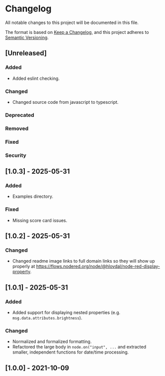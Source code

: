 <!-- markdownlint-configure-file {"MD024": { "siblings_only": true } } -->

# Changelog

All notable changes to this project will be documented in this file.

The format is based on [Keep a Changelog](https://keepachangelog.com/en/1.1.0/),
and this project adheres to [Semantic Versioning](https://semver.org/spec/v2.0.0.html).

## [Unreleased]

### Added

- Added eslint checking.

### Changed

- Changed source code from javascript to typescript.

### Deprecated

### Removed

### Fixed

### Security

## [1.0.3] - 2025-05-31

### Added

- Examples directory.

### Fixed

- Missing score card issues.

## [1.0.2] - 2025-05-31

### Changed

- Changed readme image links to full domain links so they will show
  up properly at <https://flows.nodered.org/node/@hlovdal/node-red-display-property>.

## [1.0.1] - 2025-05-31

### Added

- Added support for displaying nested properties (e.g. `msg.data.attributes.brightness`).

### Changed

- Normalized and formalized formatting.
- Refactored the large body in `node.on("input", ...` and extracted smaller,
  independent functions for date/time processing.

## [1.0.0] - 2021-10-09
